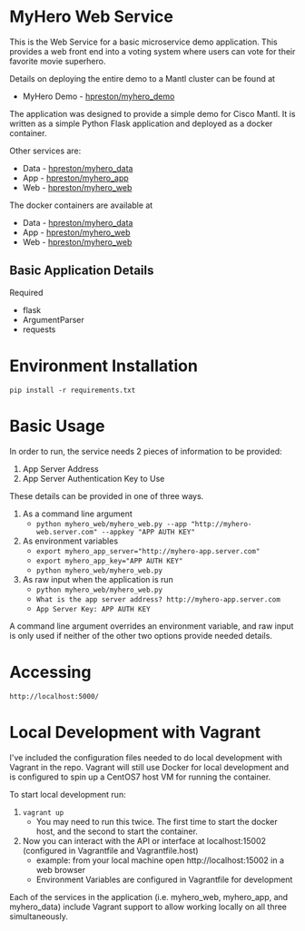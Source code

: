 # MyHero Web Service

This is the Web Service for a basic microservice demo application.
This provides a web front end into a voting system where users can vote for their favorite movie superhero.

Details on deploying the entire demo to a Mantl cluster can be found at
* MyHero Demo - [hpreston/myhero_demo](https://github.com/hpreston/myhero_demo)

The application was designed to provide a simple demo for Cisco Mantl.  It is written as a simple Python Flask application and deployed as a docker container.

Other services are:
* Data - [hpreston/myhero_data](https://github.com/hpreston/myhero_data)
* App - [hpreston/myhero_app](https://github.com/hpreston/myhero_app)
* Web - [hpreston/myhero_web](https://github.com/hpreston/myhero_web)

The docker containers are available at
* Data - [hpreston/myhero_data](https://hub.docker.com/r/hpreston/myhero_data)
* App - [hpreston/myhero_web](https://hub.docker.com/r/hpreston/myhero_app)
* Web - [hpreston/myhero_web](https://hub.docker.com/r/hpreston/myhero_web)

## Basic Application Details

Required

* flask
* ArgumentParser
* requests

# Environment Installation

    pip install -r requirements.txt

# Basic Usage

In order to run, the service needs 2 pieces of information to be provided:
1. App Server Address
2. App Server Authentication Key to Use

These details can be provided in one of three ways.
1. As a command line argument
    - `python myhero_web/myhero_web.py --app "http://myhero-web.server.com" --appkey "APP AUTH KEY" `
2. As environment variables
    - `export myhero_app_server="http://myhero-app.server.com"`
    - `export myhero_app_key="APP AUTH KEY"`
    - `python myhero_web/myhero_web.py`
3. As raw input when the application is run
    - `python myhero_web/myhero_web.py`
    - `What is the app server address? http://myhero-app.server.com`
    - `App Server Key: APP AUTH KEY`

A command line argument overrides an environment variable, and raw input is only used if neither of the other two options provide needed details.


# Accessing

    http://localhost:5000/

# Local Development with Vagrant

I've included the configuration files needed to do local development with Vagrant in the repo.  Vagrant will still use Docker for local development and is configured to spin up a CentOS7 host VM for running the container.

To start local development run:
1.  `vagrant up`
    * You may need to run this twice.  The first time to start the docker host, and the second to start the container.
2.  Now you can interact with the API or interface at localhost:15002 (configured in Vagrantfile and Vagrantfile.host)
    * example:  from your local machine open http://localhost:15002 in a web browser
    * Environment Variables are configured in Vagrantfile for development

Each of the services in the application (i.e. myhero_web, myhero_app, and myhero_data) include Vagrant support to allow working locally on all three simultaneously.
